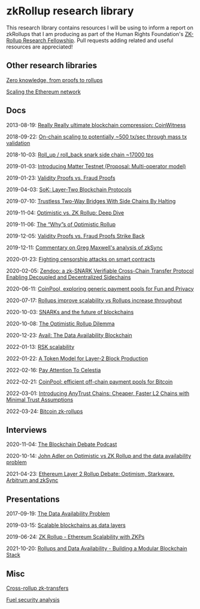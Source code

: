 # zkRollup research library

This research library contains resources I will be using to inform a report on zkRollups that I am producing as part of the Human Rights Foundation's [ZK-Rollup Research Fellowship](https://twitter.com/gladstein/status/1507069251047215112). Pull requests adding related and useful resources are appreciated!

## Other research libraries

[Zero knowledge, from proofs to rollups](https://github.com/thecryptofruit/education/blob/master/zk-proofs-rollups.md)

[Scaling the Ethereum network](https://github.com/jpitts/eth-community-discussions/blob/master/proposals-to-scale.md)

## Docs
2013-08-19: [Really Really ultimate blockchain compression: CoinWitness](https://bitcointalk.org/index.php?topic=277389.0)

2018-09-22: [On-chain scaling to potentially ~500 tx/sec through mass tx validation](https://ethresear.ch/t/on-chain-scaling-to-potentially-500-tx-sec-through-mass-tx-validation/3477)

2018-10-03: [Roll_up / roll_back snark side chain ~17000 tps](https://ethresear.ch/t/roll-up-roll-back-snark-side-chain-17000-tps/3675)

2019-01-03: [Introducing Matter Testnet (Proposal: Multi-operator model)](https://blog.matter-labs.io/introducing-matter-testnet-502fab5a6f17)

2019-01-23: [Validity Proofs vs. Fraud Proofs](https://medium.com/starkware/validity-proofs-vs-fraud-proofs-4ef8b4d3d87a)

2019-04-03: [SoK: Layer-Two Blockchain Protocols](https://eprint.iacr.org/2019/360)

2019-07-10: [Trustless Two-Way Bridges With Side Chains By Halting](https://ethresear.ch/t/trustless-two-way-bridges-with-side-chains-by-halting/5728)

2019-11-04: [Optimistic vs. ZK Rollup: Deep Dive](https://blog.matter-labs.io/optimistic-vs-zk-rollup-deep-dive-ea141e71e075)

2019-11-06: [The “Why”s of Optimistic Rollup](https://medium.com/@adlerjohn/the-why-s-of-optimistic-rollup-7c6a22cbb61a)

2019-12-05: [Validity Proofs vs. Fraud Proofs Strike Back](https://medium.com/starkware/validity-proofs-vs-fraud-proofs-strike-back-4d0bf90eed15)

2019-12-11: [Commentary on Greg Maxwell's analysis of zkSync](https://twitter.com/jadler0/status/1204880693731495936)

2020-01-23: [Fighting censorship attacks on smart contracts](https://medium.com/offchainlabs/fighting-censorship-attacks-on-smart-contracts-c026a7c0ff02)

2020-02-05: [Zendoo: a zk-SNARK Verifiable Cross-Chain Transfer Protocol Enabling Decoupled and Decentralized Sidechains](https://www.horizen.io/assets/files/Horizen-Sidechain-Zendoo-A_zk-SNARK-Verifiable-Cross-Chain-Transfer-Protocol.pdf)

2020-06-11: [CoinPool, exploring generic payment pools for Fun and Privacy](https://discrete-blog.github.io/coinpool/)

2020-07-17: [Rollups improve scalability vs Rollups increase throughput](https://twitter.com/_prestwich/status/1284174488247009281)

2020-10-03: [SNARKs and the future of blockchains](https://medium.com/@RubenSomsen/snarks-and-the-future-of-blockchains-55b82012452b)

2020-10-08: [The Optimistic Rollup Dilemma](https://medium.com/starkware/the-optimistic-rollup-dilemma-c8fc470ca10c)

2020-12-23: [Avail: The Data Availability Blockchain](https://github.com/maticnetwork/data-availability/blob/master/reference%20document/Data%20Availability%20-%20Reference%20Document.pdf)

2022-01-13: [RSK scalability](https://medium.com/iovlabs-innovation-stories/rsk-scalability-c44252f05a4b)

2022-01-22: [A Token Model for Layer-2 Block Production](https://fuel-labs.ghost.io/token-model-layer-2-block-production)

2022-02-16: [Pay Attention To Celestia](https://members.delphidigital.io/reports/pay-attention-to-celestia)

2022-02-21: [CoinPool: efficient off-chain payment pools for Bitcoin](https://coinpool.dev/v0.1.pdf)

2022-03-01: [Introducing AnyTrust Chains: Cheaper, Faster L2 Chains with Minimal Trust Assumptions](https://medium.com/offchainlabs/introducing-anytrust-chains-cheaper-faster-l2-chains-with-minimal-trust-assumptions-31def59eb8d7)

2022-03-24: [Bitcoin zk-rollups](https://tr3y.io/articles/crypto/bitcoin-zk-rollups.html)

## Interviews

2020-11-04: [The Blockchain Debate Podcast](https://blockdebate.buzzsprout.com/767033/6210781-motion-zk-rollup-has-a-better-set-of-security-scalability-tradeoff-than-optimistic-rollup-alex-gluchowski-vs-john-adler-co-host-james-prestwich)

2020-10-14: [John Adler on Optimistic vs ZK Rollup and the data availability problem](https://zeroknowledge.fm/151-2)

2021-04-23: [Ethereum Layer 2 Rollup Debate: Optimism, Starkware, Arbitrum and zkSync](https://thedelphipodcast.podbean.com/e/ethereum-layer-2-rollup-debate-optimism-starkware-arbitrum-and-zksync)

## Presentations

2017-09-19: [The Data Availability Problem](https://yewtu.be/watch?v=OJT_fR7wexw)

2019-03-15: [Scalable blockchains as data layers](https://yewtu.be/watch?v=mOm47gBMfg8)

2019-06-24: [ZK Rollup - Ethereum Scalability with ZKPs](https://yewtu.be/watch?v=QyM9qdFKsEA)

2021-10-20: [Rollups and Data Availability - Building a Modular Blockchain Stack](https://yewtu.be/watch?v=PaSa6vvbeRk)

## Misc

[Cross-rollup zk-transfers](https://github.com/ConsenSys/liszt)

[Fuel security analysis](https://docs.fuel.sh/v1.1.0/Concepts/Fundamentals/Security%20Analysis.html#securityanalysis)
